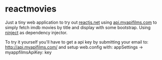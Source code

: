 # reactmovies
Just a tiny web application to try out <a href="http://reactjs.net/">reactjs.net</a> using <a href="http://api.myapifilms.com/">api.myapifilms.com</a> to simply fetch imdb movies by title and display with some bootstrap. Using <a href="http://www.ninject.org/">ninject</a> as dependency injector.

To try it yourself you'll have to get a api key by submitting your email to: http://api.myapifilms.com/ and setup web.config with:
appSettings -> myappfilmsApiKey: key
